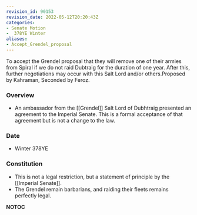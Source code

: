 ```yaml
---
revision_id: 90153
revision_date: 2022-05-12T20:20:43Z
categories:
- Senate Motion
-  378YE Winter
aliases:
- Accept_Grendel_proposal
---
```


To accept the Grendel proposal that they will remove one of their armies from Spiral if we do not raid Dubtraig for the duration of one year.
After this, further negotiations may occur with this Salt Lord and/or others.Proposed by Kahraman, Seconded by Feroz.

### Overview
* An ambassador from the [[Grendel]] Salt Lord of Dubhtraig presented an agreement to the Imperial Senate. This is a formal acceptance of that agreement but is not a change to the law.

### Date
* Winter 378YE

### Constitution
* This is not a legal restriction, but a statement of principle by the [[Imperial Senate]].
* The Grendel remain barbarians, and raiding their fleets remains perfectly legal.



__NOTOC__